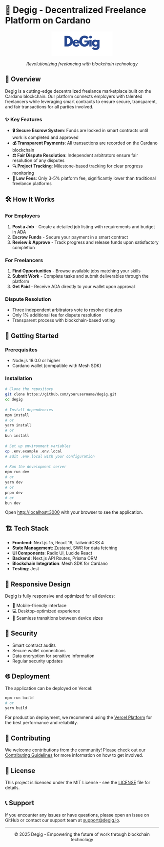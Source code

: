 # 🚀 Degig - Decentralized Freelance Platform on Cardano

<div align="center">
  <img src="/public/assets/logo.png" alt="Degig Logo" width="200"/>
  <p><i>Revolutionizing freelancing with blockchain technology</i></p>
</div>

## 🌟 Overview

Degig is a cutting-edge decentralized freelance marketplace built on the Cardano blockchain. Our platform connects employers with talented freelancers while leveraging smart contracts to ensure secure, transparent, and fair transactions for all parties involved.

### ✨ Key Features

- **🔒 Secure Escrow System**: Funds are locked in smart contracts until work is completed and approved
- **💰 Transparent Payments**: All transactions are recorded on the Cardano blockchain
- **⚖️ Fair Dispute Resolution**: Independent arbitrators ensure fair resolution of any disputes
- **🔍 Project Tracking**: Milestone-based tracking for clear progress monitoring
- **💸 Low Fees**: Only 3-5% platform fee, significantly lower than traditional freelance platforms

## 🛠️ How It Works

### For Employers
1. **Post a Job** - Create a detailed job listing with requirements and budget in ADA
2. **Escrow Funds** - Secure your payment in a smart contract
3. **Review & Approve** - Track progress and release funds upon satisfactory completion

### For Freelancers
1. **Find Opportunities** - Browse available jobs matching your skills
2. **Submit Work** - Complete tasks and submit deliverables through the platform
3. **Get Paid** - Receive ADA directly to your wallet upon approval

### Dispute Resolution
- Three independent arbitrators vote to resolve disputes
- Only 1% additional fee for dispute resolution
- Transparent process with blockchain-based voting

## 🚀 Getting Started

### Prerequisites
- Node.js 18.0.0 or higher
- Cardano wallet (compatible with Mesh SDK)

### Installation

```bash
# Clone the repository
git clone https://github.com/yourusername/degig.git
cd degig

# Install dependencies
npm install
# or
yarn install
# or
bun install

# Set up environment variables
cp .env.example .env.local
# Edit .env.local with your configuration

# Run the development server
npm run dev
# or
yarn dev
# or
pnpm dev
# or
bun dev
```

Open [http://localhost:3000](http://localhost:3000) with your browser to see the application.

## 🏗️ Tech Stack

- **Frontend**: Next.js 15, React 19, TailwindCSS 4
- **State Management**: Zustand, SWR for data fetching
- **UI Components**: Radix UI, Lucide React
- **Backend**: Next.js API Routes, Prisma ORM
- **Blockchain Integration**: Mesh SDK for Cardano
- **Testing**: Jest

## 📱 Responsive Design

Degig is fully responsive and optimized for all devices:
- 📱 Mobile-friendly interface
- 💻 Desktop-optimized experience
- 🔄 Seamless transitions between device sizes

## 🔐 Security

- Smart contract audits
- Secure wallet connections
- Data encryption for sensitive information
- Regular security updates

## 🌐 Deployment

The application can be deployed on Vercel:

```bash
npm run build
# or
yarn build
```

For production deployment, we recommend using the [Vercel Platform](https://vercel.com/new) for the best performance and reliability.

## 🤝 Contributing

We welcome contributions from the community! Please check out our [Contributing Guidelines](CONTRIBUTING.md) for more information on how to get involved.

## 📄 License

This project is licensed under the MIT License - see the [LICENSE](LICENSE) file for details.

## 📞 Support

If you encounter any issues or have questions, please open an issue on GitHub or contact our support team at support@degig.io.

---

<div align="center">
  <p>© 2025 Degig - Empowering the future of work through blockchain technology</p>
</div>
